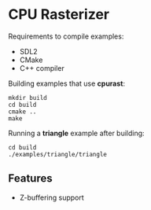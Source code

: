 # CPU Rasterizer

Requirements to compile examples:

* SDL2
* CMake
* C++ compiler

Building examples that use **cpurast**:

```
mkdir build
cd build
cmake ..
make
```

Running a **triangle** example after building:

```
cd build
./examples/triangle/triangle
```

## Features

* Z-buffering support
